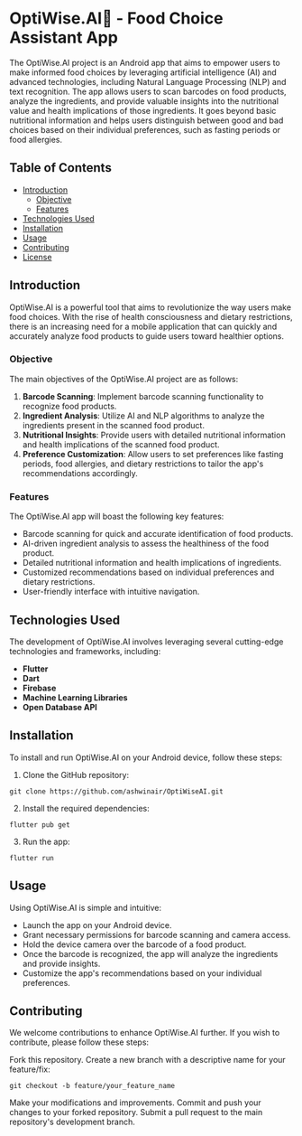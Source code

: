 # OptiWise.AI🔎 - Food Choice Assistant App


The OptiWise.AI project is an Android app that aims to empower users to make informed food choices by leveraging artificial intelligence (AI) and advanced technologies, including Natural Language Processing (NLP) and text recognition. The app allows users to scan barcodes on food products, analyze the ingredients, and provide valuable insights into the nutritional value and health implications of those ingredients. It goes beyond basic nutritional information and helps users distinguish between good and bad choices based on their individual preferences, such as fasting periods or food allergies.

## Table of Contents

- [Introduction](#introduction)
  - [Objective](#objective)
  - [Features](#features)
- [Technologies Used](#technologies-used)
- [Installation](#installation)
- [Usage](#usage)
- [Contributing](#contributing)
- [License](#license)

## Introduction

OptiWise.AI is a powerful tool that aims to revolutionize the way users make food choices. With the rise of health consciousness and dietary restrictions, there is an increasing need for a mobile application that can quickly and accurately analyze food products to guide users toward healthier options.

### Objective

The main objectives of the OptiWise.AI project are as follows:

1. **Barcode Scanning**: Implement barcode scanning functionality to recognize food products.
2. **Ingredient Analysis**: Utilize AI and NLP algorithms to analyze the ingredients present in the scanned food product.
3. **Nutritional Insights**: Provide users with detailed nutritional information and health implications of the scanned food product.
4. **Preference Customization**: Allow users to set preferences like fasting periods, food allergies, and dietary restrictions to tailor the app's recommendations accordingly.

### Features

The OptiWise.AI app will boast the following key features:

- Barcode scanning for quick and accurate identification of food products.
- AI-driven ingredient analysis to assess the healthiness of the food product.
- Detailed nutritional information and health implications of ingredients.
- Customized recommendations based on individual preferences and dietary restrictions.
- User-friendly interface with intuitive navigation.

## Technologies Used

The development of OptiWise.AI involves leveraging several cutting-edge technologies and frameworks, including:

- **Flutter**
- **Dart**
- **Firebase**
- **Machine Learning Libraries**
- **Open Database API**

## Installation

To install and run OptiWise.AI on your Android device, follow these steps:

1. Clone the GitHub repository:
```console
git clone https://github.com/ashwinair/OptiWiseAI.git
```

2. Install the required dependencies:

```console
flutter pub get
```
3. Run the app:

```console
flutter run
```

## Usage

Using OptiWise.AI is simple and intuitive:
- Launch the app on your Android device.
- Grant necessary permissions for barcode scanning and camera access.
- Hold the device camera over the barcode of a food product.
- Once the barcode is recognized, the app will analyze the ingredients and provide insights.
- Customize the app's recommendations based on your individual preferences.

## Contributing

We welcome contributions to enhance OptiWise.AI further. If you wish to contribute, please follow these steps:

Fork this repository.
Create a new branch with a descriptive name for your feature/fix:

```console
git checkout -b feature/your_feature_name
```

Make your modifications and improvements.
Commit and push your changes to your forked repository.
Submit a pull request to the main repository's development branch.
